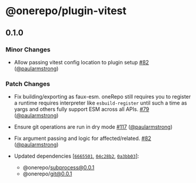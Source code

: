 # @onerepo/plugin-vitest

## 0.1.0

### Minor Changes

- Allow passing vitest config location to plugin setup [#82](https://github.com/paularmstrong/onerepo/pull/82) ([@paularmstrong](https://github.com/paularmstrong))

### Patch Changes

- Fix building/exporting as faux-esm. oneRepo still requires you to register a runtime requires interpreter like `esbuild-register` until such a time as yargs and others fully support ESM across all APIs. [#79](https://github.com/paularmstrong/onerepo/pull/79) ([@paularmstrong](https://github.com/paularmstrong))

- Ensure git operations are run in dry mode [#117](https://github.com/paularmstrong/onerepo/pull/117) ([@paularmstrong](https://github.com/paularmstrong))

- Fix argument passing and logic for affected/related. [#82](https://github.com/paularmstrong/onerepo/pull/82) ([@paularmstrong](https://github.com/paularmstrong))

- Updated dependencies [[`6665501`](https://github.com/paularmstrong/onerepo/commit/66655015d6285b754a69fa9e453d81506de883f0), [`04c28b2`](https://github.com/paularmstrong/onerepo/commit/04c28b21b90a2f3306ecb2daacb81f59cadc9bdc), [`0a3bb03`](https://github.com/paularmstrong/onerepo/commit/0a3bb03d0e33b2ac9505d43d9a2f0b87443e88f1)]:
  - @onerepo/subprocess@0.0.1
  - @onerepo/git@0.0.1
